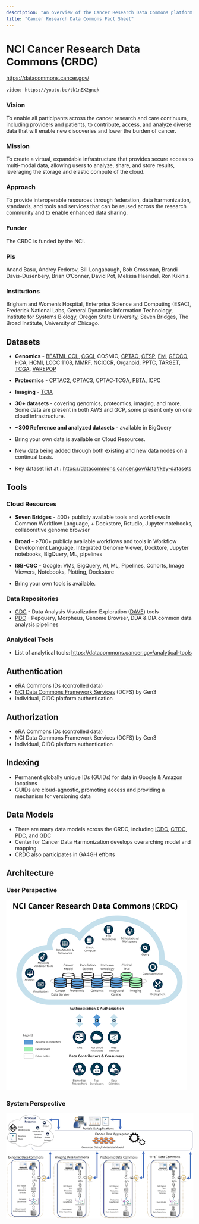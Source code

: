 ```yaml
---
description: "An overview of the Cancer Research Data Commons platform."
title: "Cancer Research Data Commons Fact Sheet"
---
```


# NCI Cancer Research Data Commons (CRDC)
<https://datacommons.cancer.gov/>
<socials>
<social-twitter-hashtag hashtag="NCICommons" showbird="true"></social-twitter-hashtag>
<social-twitter-handle handle="genomicscloud"></social-twitter-handle>
<social-twitter-handle handle="BroadFireCloud"></social-twitter-handle>
<social-twitter-handle handle="isb_cgc"></social-twitter-handle>
<social-youtube url="https://www.youtube.com/embed/tk1nEX2gnqk"></social-youtube>
</socials>


`video: https://youtu.be/tk1nEX2gnqk`

### Vision
To enable all participants across the cancer research and care continuum, including providers and patients, to contribute, access, and analyze diverse data that will enable new discoveries and lower the burden of cancer.

### Mission
To create a virtual, expandable infrastructure that provides secure access to multi-modal data, allowing users to analyze, share, and store results, leveraging the storage and elastic compute of the cloud.

### Approach
To provide interoperable resources through federation, data harmonization, standards, and tools and services that can be reused across the research community and to enable enhanced data sharing.

### Funder
The CRDC is funded by the NCI.

### PIs
Anand Basu, Andrey Fedorov, Bill Longabaugh, Bob Grossman, Brandi Davis-Dusenbery, Brian O’Conner, David Pot, Melissa Haendel, Ron Kikinis.


### Institutions
Brigham and Women’s Hospital,
Enterprise Science and Computing (ESAC),
Frederick National Labs,
General Dynamics Information Technology,
Institute for Systems Biology,
Oregon State University,
Seven Bridges,
The Broad Institute,
University of Chicago.


## Datasets

- **Genomics** - [BEATML](https://www.cancer.gov/about-nci/organization/ccg/blog/2019/beataml),[CCL](https://www.cancer.gov/about-nci/organization/ccg/blog/2019/beataml), [CGCI](https://gdc.cancer.gov/cancer-genome-characterization-initiatives-cgci), COSMIC, [CPTAC](https://proteomics.cancer.gov/programs/cptac), [CTSP](https://www.ncbi.nlm.nih.gov/projects/gap/cgi-bin/study.cgi?study_id=phs001175.v1.p1), [FM](https://www.ncbi.nlm.nih.gov/projects/gap/cgi-bin/study.cgi?study_id=phs001175.v1.p1), [GECCO](https://www.natureindex.com/institution-outputs/united-states-of-america-usa/genetics-and-epidemiology-of-colorectal-cancer-consortium-gecco/5397fd27140ba04e30000000), HCA, [HCMI](https://gdc.cancer.gov/human-cancer-model-initiative-hcmi), LCCC 1108, [MMRF](https://gdc.cancer.gov/about-gdc/contributed-genomic-data-cancer-research/foundation-medicine/multiple-myeloma-research-foundation-mmrf), [NCICCR](https://gdc.cancer.gov/about-data/publications/DLBCL-2018), [Organoid](https://www.ncbi.nlm.nih.gov/projects/gap/cgi-bin/study.cgi?study_id=phs001611.v1.p1), PPTC, [TARGET](https://ocg.cancer.gov/programs/target), [TCGA](https://registry.opendata.aws/tcga/), [VAREPOP](https://www.ncbi.nlm.nih.gov/projects/gap/cgi-bin/study.cgi?study_id=phs001374.v1.p1)

- **Proteomics** - [CPTAC2](https://cptac-data-portal.georgetown.edu/cptac/public?scope=Phase+II+%2525), [CPTAC3](https://cptac-data-portal.georgetown.edu/cptac/public?scope=Phase+III), CPTAC-TCGA, [PBTA](https://cptac-data-portal.georgetown.edu/cptac/s/S047;jsessionid=76FD96700FC7D8999669204518B48BB4), [ICPC](https://proteomics.cancer.gov/programs/international-cancer-proteogenome-consortium#:~:text=The%20International%20Cancer%20Proteogenome%20Consortium,cancer%20and%20proteogenomic%20research%20centers.)

- **Imaging** - [TCIA](https://www.cancerimagingarchive.net/)

- **30+ datasets** - covering genomics, proteomics, imaging, and more. Some data are present in both AWS and GCP, some present only on one cloud infrastructure.

- **~300 Reference and analyzed datasets** - available in BigQuery

- Bring your own data is available on Cloud Resources.

- New data being added through both existing and new data nodes on a continual basis.

- Key dataset list at : https://datacommons.cancer.gov/data#key-datasets


## Tools

### Cloud Resources

- **Seven Bridges** - 400+ publicly available tools and workflows in Common Workflow Language, + Dockstore, Rstudio, Jupyter notebooks, collaborative genome browser

- **Broad** - >700+ publicly available workflows and tools in Workflow Development Language, Integrated Genome Viewer, Docktore, Jupyter notebooks, BigQuery, ML,  pipelines

- **ISB-CGC** - Google: VMs, BigQuery, AI, ML, Pipelines, Cohorts, Image Viewers, Notebooks, Plotting, Dockstore

- Bring your own tools is available.

### Data Repositories
- [GDC](https://gdc.cancer.gov/) - Data Analysis Visualization Exploration ([DAVE](https://gdc.cancer.gov/analyze-data/gdc-dave-tools)) tools  
- [PDC](https://pdc.cancer.gov) - Pepquery, Morpheus, Genome Browser, DDA & DIA common data analysis pipelines

### Analytical Tools
- List of analytical tools: https://datacommons.cancer.gov/analytical-tools 

## Authentication

- eRA Commons IDs (controlled data)
- [NCI Data Commons Framework Services](https://dcf.gen3.org/) (DCFS) by Gen3
- Individual, OIDC platform authentication

## Authorization

- eRA Commons IDs (controlled data)
- NCI Data Commons Framework Services (DCFS) by Gen3
- Individual, OIDC platform authentication


## Indexing

- Permanent globally unique IDs (GUIDs) for data in Google & Amazon locations
- GUIDs are cloud-agnostic, promoting access and providing a mechanism for versioning data

## Data Models

- There are many data models across the CRDC, including [ICDC](https://cbiit.github.io/icdc-model-tool/), [CTDC](https://cbiit.github.io/ctn-model/), [PDC](https://pdc.cancer.gov/data-dictionary/dictionary.html), and [GDC](https://gdc.cancer.gov/developers/gdc-data-model)
- Center for Cancer Data Harmonization develops overarching model and mapping.
- CRDC also  participates in GA4GH efforts

## Architecture 
### User Perspective
![CRDC Architecture](./_images/crdc-user-perspective.png)

### System Perspective
![CRDC Architecture](./_images/crdc-system-perspective.png)

